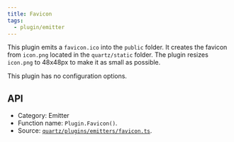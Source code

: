 ```yaml
---
title: Favicon
tags:
  - plugin/emitter
---
```


This plugin emits a `favicon.ico` into the `public` folder. It creates the favicon from `icon.png` located in the `quartz/static` folder.
The plugin resizes `icon.png` to 48x48px to make it as small as possible.

This plugin has no configuration options.

## API

- Category: Emitter
- Function name: `Plugin.Favicon()`.
- Source: [`quartz/plugins/emitters/favicon.ts`](https://github.com/jackyzha0/quartz/blob/v4/quartz/plugins/emitters/favicon.ts).
